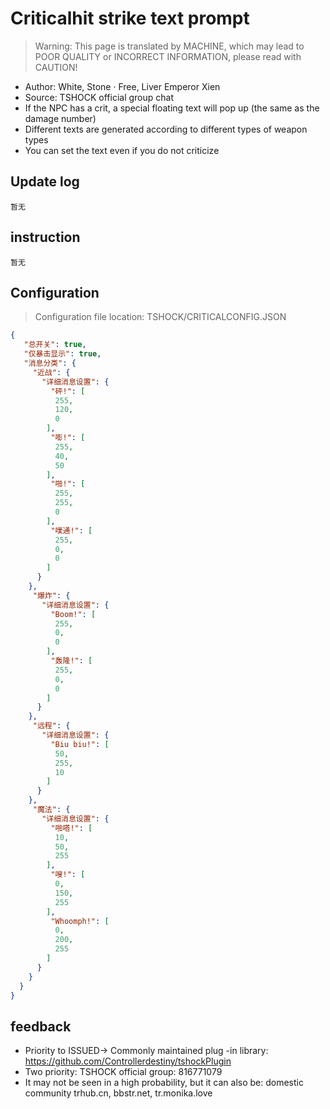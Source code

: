 # Criticalhit strike text prompt

> Warning: This page is translated by MACHINE, which may lead to POOR QUALITY or INCORRECT INFORMATION, please read with CAUTION!


- Author: White, Stone · Free, Liver Emperor Xien
- Source: TSHOCK official group chat
- If the NPC has a crit, a special floating text will pop up (the same as the damage number)
- Different texts are generated according to different types of weapon types
- You can set the text even if you do not criticize

## Update log

```
暂无
```

## instruction

```
暂无
```

## Configuration
> Configuration file location: TSHOCK/CRITICALCONFIG.JSON
```json
{
   "总开关": true,
   "仅暴击显示": true,
   "消息分类": {
     "近战": {
       "详细消息设置": {
         "砰!": [
          255,
          120,
          0
        ],
         "嘭!": [
          255,
          40,
          50
        ],
         "啪!": [
          255,
          255,
          0
        ],
         "噗通!": [
          255,
          0,
          0
        ]
      }
    },
     "爆炸": {
       "详细消息设置": {
         "Boom!": [
          255,
          0,
          0
        ],
         "轰隆!": [
          255,
          0,
          0
        ]
      }
    },
     "远程": {
       "详细消息设置": {
         "Biu biu!": [
          50,
          255,
          10
        ]
      }
    },
     "魔法": {
       "详细消息设置": {
         "啪嗒!": [
          10,
          50,
          255
        ],
         "嗖!": [
          0,
          150,
          255
        ],
         "Whoomph!": [
          0,
          200,
          255
        ]
      }
    }
  }
}
```
## feedback
- Priority to ISSUED-> Commonly maintained plug -in library: https://github.com/Controllerdestiny/tshockPlugin
- Two priority: TSHOCK official group: 816771079
- It may not be seen in a high probability, but it can also be: domestic community trhub.cn, bbstr.net, tr.monika.love